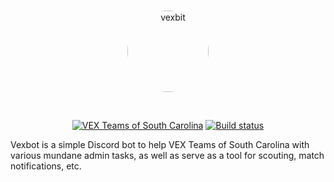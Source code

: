 <div align="center">
  <br />
  <p>
    <a href="https://discord.gg/bRCvFy9"><img src="https://cdn.discordapp.com/icons/310820885240217600/5c40b50a159efa10dfff51f99e14a2e0.png" width="130" alt="vexbit" style="border-radius: 100%"/></a>
  </p>
  <br />
  <p>
    <a href="https://discord.gg/bRCvFy9"><img src="https://discordapp.com/api/guilds/222078108977594368/embed.png" alt="VEX Teams of South Carolina" /></a>
    <a href="https://travis-ci.org/MayorMonty/vexbot"><img src="https://travis-ci.org/MayorMonty/vexbot" alt="Build status" /></a>
  </p>
</div>


Vexbot is a simple Discord bot to help VEX Teams of South Carolina with various mundane admin tasks, as well as serve as a tool for scouting, match notifications, etc.